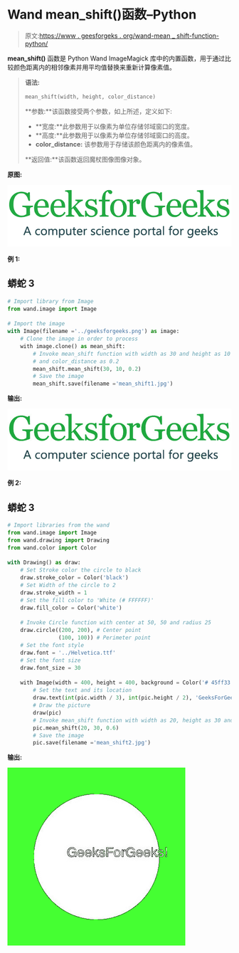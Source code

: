 # Wand mean_shift()函数–Python

> 原文:[https://www . geesforgeks . org/wand-mean _ shift-function-python/](https://www.geeksforgeeks.org/wand-mean_shift-function-python/)

**mean_shift()** 函数是 Python Wand ImageMagick 库中的内置函数，用于通过比较颜色距离内的相邻像素并用平均值替换来重新计算像素值。

> **语法:**
> 
> ```py
> mean_shift(width, height, color_distance)
> ```
> 
> **参数:**该函数接受两个参数，如上所述，定义如下:
> 
> *   **宽度:**此参数用于以像素为单位存储邻域窗口的宽度。
> *   **高度:**此参数用于以像素为单位存储邻域窗口的高度。
> *   **color_distance:** 该参数用于存储该颜色距离内的像素值。
> 
> **返回值:**该函数返回魔杖图像图像对象。

**原图:**

![](img/2d3a0fdbc25c0bbb46c47454d1b0acc7.png)

**例 1:**

## 蟒蛇 3

```py
# Import library from Image
from wand.image import Image

# Import the image
with Image(filename ='../geeksforgeeks.png') as image:
    # Clone the image in order to process
    with image.clone() as mean_shift:
        # Invoke mean_shift function with width as 30 and height as 10
        # and color_distance as 0.2
        mean_shift.mean_shift(30, 10, 0.2)
        # Save the image
        mean_shift.save(filename ='mean_shift1.jpg')
```

**输出:**

![](img/a02ff10d7b8caec89d267b698ea92c8d.png)

**例 2:**

## 蟒蛇 3

```py
# Import libraries from the wand 
from wand.image import Image
from wand.drawing import Drawing
from wand.color import Color

with Drawing() as draw:
    # Set Stroke color the circle to black
    draw.stroke_color = Color('black')
    # Set Width of the circle to 2
    draw.stroke_width = 1
    # Set the fill color to 'White (# FFFFFF)'
    draw.fill_color = Color('white')

    # Invoke Circle function with center at 50, 50 and radius 25
    draw.circle((200, 200), # Center point
                (100, 100)) # Perimeter point
    # Set the font style
    draw.font = '../Helvetica.ttf'
    # Set the font size
    draw.font_size = 30

    with Image(width = 400, height = 400, background = Color('# 45ff33')) as pic:
        # Set the text and its location
        draw.text(int(pic.width / 3), int(pic.height / 2), 'GeeksForGeeks !')
        # Draw the picture
        draw(pic)
        # Invoke mean_shift function with width as 20, height as 30 and color_distance as 0.6
        pic.mean_shift(20, 30, 0.6)
        # Save the image
        pic.save(filename ='mean_shift2.jpg')
```

**输出:**

![](img/887afaa6fff68b9829b79d5f496aeec0.png)